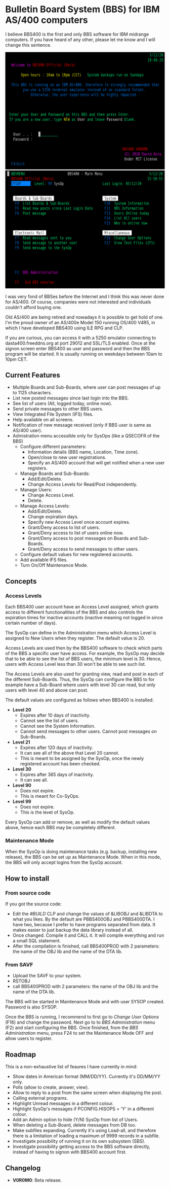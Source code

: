 # Bulletin Board System (BBS) for IBM AS/400 computers

I believe BBS400 is the first and only BBS software for IBM midrange computers. If you have heard of any other, please let me know and I will change this sentence.

![BBS400 Login](screenshots/login.png "BBS400 Login")
![BBS400](screenshots/mainmenu.png "BBS400")

I was very fond of BBSes before the Internet and I think this was never done for AS/400. Of course, companies were not interested and individuals couldn't afford buying one.

Old AS/400 are being retired and nowadays it is possible to get hold of one. I'm the proud owner of an AS/400e Model 150 running OS/400 V4R5, in which I have developed BBS400 using ILE RPG and CLP.

If you are curious, you can access it with a 5250 emulator connecting to dasta400.freeddns.org at port 29012 and SSL/TLS enabled. Once at the signon screen enter BBS400 as user and password and then the BBS program will be started. It is usually running on weekdays between 10am to 10pm CET.

## Current Features

* Multiple Boards and Sub-Boards, where user can post messages of up to 1125 characters.
* List new posted messages since last login into the BBS.
* See list of users (All, logged today, online now).
* Send private messages to other BBS users.
* View Integrated File System (IFS) files.
* Help available on all screens.
* Notification of new message received (only if BBS user is same as AS/400 user).
* Admistration menu accessible only for SysOps (like a QSECOFR of the BBS)
  * Configure different parameters:
    * Information details (BBS name, Location, Time zone).
    * Open/close to new user registrations.
    * Specify an AS/400 account that will get notified when a new user registers.
  * Manage Boards and Sub-Boards:
    * Add/Edit/Delete.
    * Change Access Levels for Read/Post independently.
  * Manage Users:
    * Change Access Level.
    * Delete.
  * Manage Access Levels:
    * Add/Edit/Delete.
    * Change expiration days.
    * Specify new Access Level once account expires.
    * Grant/Deny access to list of users.
    * Grant/Deny access to list of users online now.
    * Grant/Deny access to post messages on Boards and Sub-Boards.
    * Grant/Deny access to send messages to other users.
  * Configure default values for new registered accounts.
  * Add available IFS files.
  * Turn On/Off Maintenance Mode.

## Concepts

### Access Levels

Each BBS400 user account have an Access Level assigned, which grants access to different functionalities of the BBS and also controls the expiration times for inactive accounts (inactive meaning not logged in since certain number of days).
                                                                           
The SysOp can define in the Administration menu which Access Level is assigned to New Users when they register. The default value is 20.
                                                                           
Access Levels are used then by the BBS400 software to check which parts of the BBS a specific user have access. For example, the SysOp may decide that to be able to see the list of BBS users, the minimum level is 30. Hence, users with Access Level less than 30 won't be able to see such list.       

The Access Levels are also used for granting view, read and post in each of the different Sub-Boards. Thus, the SysOp can configure the BBS to for example have a Sub-Board where users with level 30 can read, but only users with level 40 and above can post.                                          
                                                                           
The default values are configured as follows when BBS400 is installed:
                                                                          
* **Level 20**
  * Expires after 10 days of inactivity.
  * Cannot see the list of users.
  * Cannot see the System Information.
  * Cannot send messages to other users. Cannot post messages on Sub-Boards.           
* **Level 21**
  * Expires after 120 days of inactivity.
  * It can see all of the above that Level 20 cannot.
  * This is meant to be assigned by the SysOp, once the newly registered account has been checked.
* **Level 30**
  * Expires after 365 days of inactivity.
  * It can see all.
* **Level 90**
  * Does not expire.
  * This is meant for Co-SyOps.
* **Level 99**
  * Does not expire.
  * This is the level of SysOp.
                                                                             
Every SysOp can add or remove, as well as modify the default values above, hence each BBS may be completely different.

### Maintenance Mode

When the SysOp is doing maintenance tasks (e.g. backup, installing new release), the BBS can be set up as Maintenance Mode. When in this mode, the BBS will only accept logins from the SysOp account.

## How to install

### From source code

If you got the source code:
* Edit the *#BUILD* CLP and change the values of &LIBOBJ and &LIBDTA to what you likes. By the default are PBBS400OBJ and PBBS400DTA. I have two, because I prefer to have programs separated from data. It makes easier to just backup the data library instead of all.
* Once changed. Compile it and CALL it. It will compile everything and run a small SQL statement.
* After the compilation is finished, call BBS400PROD with 2 parameters: the name of the OBJ lib and the name of the DTA lib.

### From SAVF

* Upload the SAVF to your system.
* RSTOBJ 
* call BBS400PROD with 2 parameters: the name of the OBJ lib and the name of the DTA lib.

The BBS will be started in Maintenance Mode and with user SYSOP created. Password is also SYSOP.

Once the BBS is running, I recommend to first go to *Change User Options* (F16) and change the password. Next go to to *BBS Administration* menu (F2) and start configuring the BBS. Once finished, from the *BBS Administration* menu, press F24 to set the Maintenance Mode OFF and allow users to register.

## Roadmap

This is a non-exhaustive list of feaures I have currently in mind:

* Show dates in American format (MM/DD/YY). Currently it's DD/MM/YY only.
* Polls (allow to create, answer, view).
* Allow to reply to a post from the same screen when displaying the post.
* Calling external programs.
* Highlight Unread messages in a different colour.
* Highlight SysOp's messages if PCONFIG.HISOPS = 'Y' in a different colour.
* Add an Admin option to hide (Y/N) SysOp from list of Users.
* When deleting a Sub-Board, delete messages from DB too.
* Make subfiles expanding. Currently it's using Load-all, and therefore there is a limitation of loading a maximum of 9999 records in a subfile.
* Investigate possibility of running it on its own subsystem (SBS).
* Investigate possibility getting access to the BBS software directly, instead of having to signon with BBS400 account first.

## Changelog
                                                                           
* **V0R0M0**: Beta release.